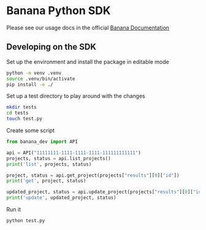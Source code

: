 # Banana Python SDK

Please see our usage docs in the official [Banana Documentation](https://docs.banana.dev/banana-docs/core-concepts/sdks/python)

## Developing on the SDK

Set up the environment and install the package in editable mode
```bash
python -m venv .venv
source .venv/bin/activate
pip install -e ./
```

Set up a test directory to play around with the changes
```bash
mkdir tests
cd tests
touch test.py
```

Create some script
```python
from banana_dev import API

api = API("11111111-1111-1111-1111-111111111111")
projects, status = api.list_projects()
print('list', projects, status)

project, status = api.get_project(projects["results"][0]["id"])
print('get', project, status)

updated_project, status = api.update_project(projects["results"][0]["id"], {"maxReplicas": 2})
print('update', updated_project, status)
```

Run it
```bash
python test.py
```
